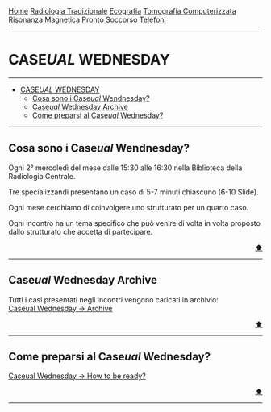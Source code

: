 <div class="topnav">
  <a href="index.html">Home</a>
  <a href="radiologia_tradizionale.html">Radiologia Tradizionale</a>
  <a href="ecografia.html">Ecografia</a>
  <a href="tomografia_computerizzata.html">Tomografia Computerizzata</a>
  <a href="risonanza_magnetica.html">Risonanza Magnetica</a>
  <a href="pronto_soccorso.html">Pronto Soccorso</a>
  <a href="contatti.html">Telefoni</a>
</div>

- - -

# CASE*UAL* WEDNESDAY

- - -

- [CASE*UAL* WEDNESDAY](#caseual-wednesday)
  - [Cosa sono i Case*ual* Wendnesday?](#cosa-sono-i-caseual-wendnesday)
  - [Case*ual* Wednesday Archive](#caseual-wednesday-archive)
  - [Come preparsi al Case*ual* Wednesday?](#come-preparsi-al-caseual-wednesday)

- - -

## Cosa sono i Case*ual* Wendnesday?
Ogni 2° mercoledì del mese dalle 15:30 alle 16:30 nella Biblioteca della Radiologia Centrale.

Tre specializzandi presentano un caso di 5-7 minuti chiascuno (6-10 Slide).

Ogni mese cerchiamo di coinvolgere uno strutturato per un quarto caso.

Ogni incontro ha un tema specifico che può venire di volta in volta proposto dallo strutturato che accetta di partecipare.

<div style="text-align: right">
<a href="#caseual-wednesday">⬆️</a>
</div>

---

## Case*ual* Wednesday Archive

Tutti i casi presentati negli incontri vengono caricati in archivio: <br>
[Caseual Wednesday &rarr; Archive](case_archive.md)

<div style="text-align: right">
<a href="#caseual-wednesday">⬆️</a>
</div>

---

## Come preparsi al Case*ual* Wednesday?

[Caseual Wednesday &rarr; How to be ready?](https://sl-rad.github.io/SL-Rad-Vademecum/caseual_wednesdays/how_to_be_caseual_on_wednesday.html)

<div style="text-align: right">
<a href="#caseual-wednesday">⬆️</a>
</div>

---
